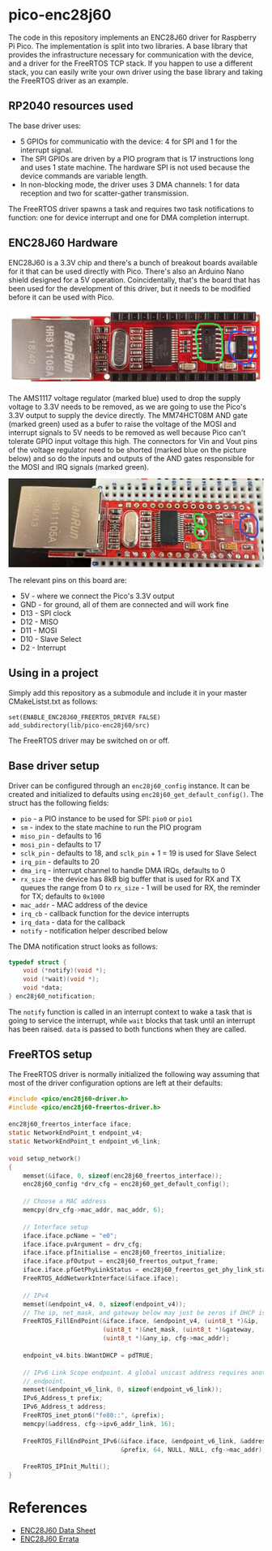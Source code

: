 
pico-enc28j60
=============

The code in this repository implements an ENC28J60 driver for Raspberry Pi Pico.
The implementation is split into two libraries. A base library that provides the
infrastructure necessary for communication with the device, and a driver for the
FreeRTOS TCP stack. If you happen to use a different stack, you can easily write
your own driver using the base library and taking the FreeRTOS driver as an
example.

RP2040 resources used
---------------------

The base driver uses:

 * 5 GPIOs for communicatio with the device: 4 for SPI and 1 for the interrupt
   signal.
 * The SPI GPIOs are driven by a PIO program that is 17 instructions long and
   uses 1 state machine. The hardware SPI is not used because the device
   commands are variable length.
 * In non-blocking mode, the driver uses 3 DMA channels: 1 for data reception
   and two for scatter-gather transmission.

The FreeRTOS driver spawns a task and requires two task notifications to
function: one for device interrupt and one for DMA completion interrupt.

ENC28J60 Hardware
-----------------

ENC28J60 is a 3.3V chip and there's a bunch of breakout boards available for it
that can be used directly with Pico. There's also an Arduino Nano shield
designed for a 5V operation. Coincidentally, that's the board that has been used
for the development of this driver, but it needs to be modified before it can
be used with Pico.

![ENC28J60 Adrduino Nano Shield](imgs/enc28j60-nano.webp)

The AMS1117 voltage regulator (marked blue) used to drop the supply voltage to
3.3V needs to be removed, as we are going to use the Pico's 3.3V output to
supply the device directly. The MM74HCT08M AND gate (marked green) used as a
bufer to raise the voltage of the MOSI and interrupt signals to 5V needs to be
removed as well because Pico can't tolerate GPIO input voltage this high. The
connectors for Vin and Vout pins of the voltage regulator need to be shorted
(marked blue on the picture below) and so do the inputs and outputs of the
AND gates responsible for the MOSI and IRQ signals (marked green).

![Modified ENC28J60 Adrduino Nano Shield](imgs/enc28j60-nano-moded.webp)

The relevant pins on this board are:

 * 5V - where we connect the Pico's 3.3V output
 * GND - for ground, all of them are connected and will work fine
 * D13 - SPI clock
 * D12 - MISO
 * D11 - MOSI
 * D10 - Slave Select
 * D2 - Interrupt

Using in a project
------------------

Simply add this repository as a submodule and include it in your master
CMakeListst.txt as follows:

```
set(ENABLE_ENC28J60_FREERTOS_DRIVER FALSE)
add_subdirectory(lib/pico-enc28j60/src)
```

The FreeRTOS driver may be switched on or off.

Base driver setup
-----------------

Driver can be configured through an `enc28j60_config` instance. It can be
created and initialized to defaults using `enc28j60_get_default_config()`. The
struct has the following fields:

 * `pio` - a PIO instance to be used for SPI: `pio0` or `pio1`
 * `sm` - index to the state machine to run the PIO program
 * `miso_pin` - defaults to 16
 * `mosi_pin` - defaults to 17
 * `sclk_pin` - defaults to 18, and `sclk_pin` + 1 = 19 is used for Slave Select
 * `irq_pin` - defaults to 20
 * `dma_irq` - interrupt channel to handle DMA IRQs, defaults to 0
 * `rx_size` - the device has 8kB big buffer that is used for RX and TX queues
               the range from 0 to `rx_size` - 1 will be used for RX, the
               reminder for TX; defaults to `0x1000`
 * `mac_addr` - MAC address of the device
 * `irq_cb` - callback function for the device interrupts
 * `irq_data` - data for the callback
 * `notify` - notification helper described below
 
The DMA notification struct looks as follows:

```c
typedef struct {
    void (*notify)(void *);
    void (*wait)(void *);
    void *data;
} enc28j60_notification;
```

The `notify` function is called in an interrupt context to wake a task that is
going to service the interrupt, while `wait` blocks that task until an interrupt
has been raised. `data` is passed to both functions when they are called.

FreeRTOS setup
--------------

The FreeRTOS driver is normally initialized the following way assuming that most
of the driver configuration options are left at their defaults:

```c
#include <pico/enc28j60-driver.h>
#include <pico/enc28j60-freertos-driver.h>

enc28j60_freertos_interface iface;
static NetworkEndPoint_t endpoint_v4;
static NetworkEndPoint_t endpoint_v6_link;

void setup_network()
{
    memset(&iface, 0, sizeof(enc28j60_freertos_interface));
    enc28j60_config *drv_cfg = enc28j60_get_default_config();
    
    // Choose a MAC address
    memcpy(drv_cfg->mac_addr, mac_addr, 6);

    // Interface setup
    iface.iface.pcName = "e0";
    iface.iface.pvArgument = drv_cfg;
    iface.iface.pfInitialise = enc28j60_freertos_initialize;
    iface.iface.pfOutput = enc28j60_freertos_output_frame;
    iface.iface.pfGetPhyLinkStatus = enc28j60_freertos_get_phy_link_status;
    FreeRTOS_AddNetworkInterface(&iface.iface);

    // IPv4
    memset(&endpoint_v4, 0, sizeof(endpoint_v4));
    // The ip, net_mask, and gateway below may just be zeros if DHCP is used
    FreeRTOS_FillEndPoint(&iface.iface, &endpoint_v4, (uint8_t *)&ip,
                          (uint8_t *)&net_mask, (uint8_t *)&gateway,
                          (uint8_t *)&any_ip, cfg->mac_addr);

    endpoint_v4.bits.bWantDHCP = pdTRUE;

    // IPv6 Link Scope endpoint. A global unicast address requires another
    // endpoint.
    memset(&endpoint_v6_link, 0, sizeof(endpoint_v6_link));
    IPv6_Address_t prefix;
    IPv6_Address_t address;
    FreeRTOS_inet_pton6("fe80::", &prefix);
    memcpy(&address, cfg->ipv6_addr_link, 16);

    FreeRTOS_FillEndPoint_IPv6(&iface.iface, &endpoint_v6_link, &address,
                               &prefix, 64, NULL, NULL, cfg->mac_addr);

    FreeRTOS_IPInit_Multi();
}
```

References
==========

 * [ENC28J60 Data Sheet](https://ww1.microchip.com/downloads/aemDocuments/documents/OTH/ProductDocuments/DataSheets/39662e.pdf)
 * [ENC28J60 Errata](https://ww1.microchip.com/downloads/aemDocuments/documents/OTH/ProductDocuments/Errata/80349c.pdf)
